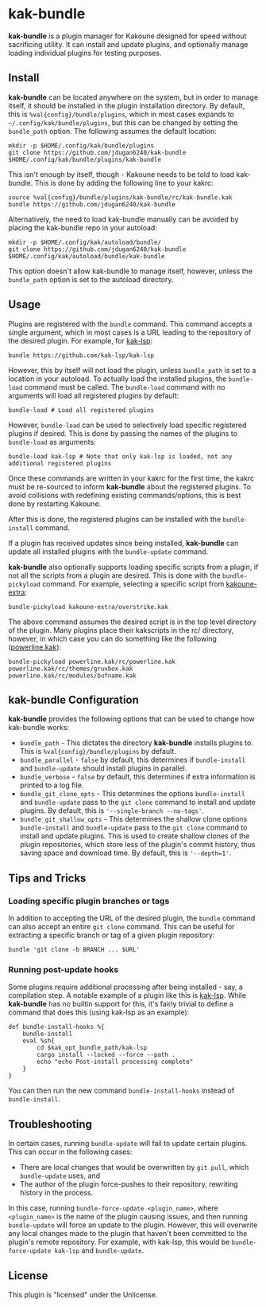 # kak-bundle

**kak-bundle** is a plugin manager for Kakoune designed for speed without sacrificing utility. It can install and
update plugins, and optionally manage loading individual plugins for testing purposes.

## Install

**kak-bundle** can be located anywhere on the system, but in order to manage itself, it should be installed in the
plugin installation directory. By default, this is `%val{config}/bundle/plugins`, which in most cases expands to
`~/.config/kak/bundle/plugins`, but this can be changed by setting the `bundle_path` option. The following assumes
the default location:

```
mkdir -p $HOME/.config/kak/bundle/plugins
git clone https://github.com/jdugan6240/kak-bundle $HOME/.config/kak/bundle/plugins/kak-bundle
```

This isn't enough by itself, though - Kakoune needs to be told to load kak-bundle. This is done by adding the following
line to your kakrc:

```
source %val{config}/bundle/plugins/kak-bundle/rc/kak-bundle.kak
bundle https://github.com/jdugan6240/kak-bundle
```

Alternatively, the need to load kak-bundle manually can be avoided by placing the kak-bundle repo in your autoload:

```
mkdir -p $HOME/.config/kak/autoload/bundle/
git clone https://github.com/jdugan6240/kak-bundle $HOME/.config/kak/autoload/bundle/kak-bundle
```

This option doesn't allow kak-bundle to manage itself, however, unless the `bundle_path` option is set to the autoload
directory.

## Usage

Plugins are registered with the `bundle` command. This command accepts a single argument, which in most cases is a URL
leading to the repository of the desired plugin. For example, for [kak-lsp](https://github.com/kak-lsp/kak-lsp):

```
bundle https://github.com/kak-lsp/kak-lsp
```

However, this by itself will not load the plugin, unless `bundle_path` is set to a location in your autoload. To actually
load the installed plugins, the `bundle-load` command must be called. The `bundle-load` command with no arguments will
load all registered plugins by default:

```
bundle-load # Load all registered plugins
```

However, `bundle-load` can be used to selectively load specific registered plugins if desired. This is done by passing
the names of the plugins to `bundle-load` as arguments:

```
bundle-load kak-lsp # Note that only kak-lsp is loaded, not any additional registered plugins
```

Once these commands are written in your kakrc for the first time, the kakrc must be re-sourced to inform **kak-bundle**
about the registered plugins. To avoid collisions with redefining existing commands/options, this is best done by restarting
Kakoune.

After this is done, the registered plugins can be installed with the `bundle-install` command.

If a plugin has received updates since being installed, **kak-bundle** can update all installed plugins with the `bundle-update`
command.

**kak-bundle** also optionally supports loading specific scripts from a plugin, if not all the scripts from a plugin are desired.
This is done with the `bundle-pickyload` command. For example, selecting a specific script from [kakoune-extra](https://github.com/lenormf/kakoune-extra):

```
bundle-pickyload kakoune-extra/overstrike.kak
```

The above command assumes the desired script is in the top level directory of the plugin. Many plugins place their kakscripts in
the rc/ directory, however, in which case you can do something like the following ([powerline.kak](https://github.com/andreyorst/powerline.kak)):

```
bundle-pickyload powerline.kak/rc/powerline.kak powerline.kak/rc/themes/gruvbox.kak powerline.kak/rc/modules/bufname.kak
```

## **kak-bundle** Configuration

**kak-bundle** provides the following options that can be used to change how kak-bundle works:

- `bundle_path` - This dictates the directory **kak-bundle** installs plugins to. This is `%val{config}/bundle/plugins` by default.
- `bundle_parallel` - `false` by default, this determines if `bundle-install` and `bundle-update` should install plugins in parallel.
- `bundle_verbose` - `false` by default, this determines if extra information is printed to a log file.
- `bundle_git_clone_opts` - This determines the options `bundle-install` and `bundle-update` pass to the `git clone` command to install
and update plugins. By default, this is `'--single-branch --no-tags'`.
- `bundle_git_shallow_opts` - This determines the shallow clone options `bundle-install` and `bundle-update` pass to the `git clone` command
to install and update plugins. This is used to create shallow clones of the plugin repositories, which store less of the plugin's commit
history, thus saving space and download time. By default, this is `'--depth=1'`.

## Tips and Tricks

### Loading specific plugin branches or tags

In addition to accepting the URL of the desired plugin, the `bundle` command can also accept an entire `git clone` command.
This can be useful for extracting a specific branch or tag of a given plugin repository:

```
bundle 'git clone -b BRANCH ... $URL'
```

### Running post-update hooks

Some plugins require additional processing after being installed - say, a compilation step. A notable example of a plugin like this
is [kak-lsp](https://github.com/kak-lsp/kak-lsp). While **kak-bundle** has no builtin support for this, it's fairly trivial to define
a command that does this (using kak-lsp as an example):

```
def bundle-install-hooks %{
    bundle-install
    eval %sh{
   	    cd $kak_opt_bundle_path/kak-lsp
   	    cargo install --locked --force --path .
   	    echo "echo Post-install processing complete"
    }
}
```

You can then run the new command `bundle-install-hooks` instead of `bundle-install`.

## Troubleshooting

In certain cases, running `bundle-update` will fail to update certain plugins. This can occur in the following cases:

- There are local changes that would be overwritten by `git pull`, which `bundle-update` uses, and
- The author of the plugin force-pushes to their repository, rewriting history in the process.

In this case, running `bundle-force-update <plugin_name>`, where `<plugin_name>` is the name of the plugin causing issues,
and then running `bundle-update` will force an update to the plugin. However, this will overwrite any local changes made to
the plugin that haven't been committed to the plugin's remote repository. For example, with kak-lsp, this would be
`bundle-force-update kak-lsp` and `bundle-update`.

## License

This plugin is "licensed" under the Unlicense.
